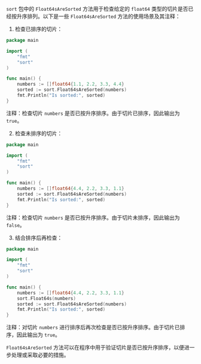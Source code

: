 `sort` 包中的 `Float64sAreSorted` 方法用于检查给定的 `float64` 类型的切片是否已经按升序排列。以下是一些 `Float64sAreSorted` 方法的使用场景及其注释：

1. 检查已排序的切片：

```go
package main

import (
	"fmt"
	"sort"
)

func main() {
	numbers := []float64{1.1, 2.2, 3.3, 4.4}
	sorted := sort.Float64sAreSorted(numbers)
	fmt.Println("Is sorted:", sorted)
}
```

注释：检查切片 `numbers` 是否已按升序排序。由于切片已排序，因此输出为 `true`。

2. 检查未排序的切片：

```go
package main

import (
	"fmt"
	"sort"
)

func main() {
	numbers := []float64{4.4, 2.2, 3.3, 1.1}
	sorted := sort.Float64sAreSorted(numbers)
	fmt.Println("Is sorted:", sorted)
}
```

注释：检查切片 `numbers` 是否已按升序排序。由于切片未排序，因此输出为 `false`。

3. 结合排序后再检查：

```go
package main

import (
	"fmt"
	"sort"
)

func main() {
	numbers := []float64{4.4, 2.2, 3.3, 1.1}
	sort.Float64s(numbers)
	sorted := sort.Float64sAreSorted(numbers)
	fmt.Println("Is sorted:", sorted)
}
```

注释：对切片 `numbers` 进行排序后再次检查是否已按升序排序。由于切片已排序，因此输出为 `true`。

`Float64sAreSorted` 方法可以在程序中用于验证切片是否已按升序排序，以便进一步处理或采取必要的措施。